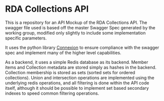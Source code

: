 RDA Collections API
===================

This is a repository for an API Mockup of the RDA Collections API. The swagger file used is based off the master Swagger Spec generated by the working group, modified only slightly to include some implementation specific parameters.

It uses the python library [Connexion](https://pypi.python.org/pypi/connexion) to ensure compliance with the swagger spec and implement many of the higher level capabilities.

As a backend, it uses a simple Redis database as its backend. Member items and Collection metadata are stored simply as hashes in the backend. Collection membership is stored as sets (sorted sets for ordered collections). Union and intersection operations are implemented using the underlying redis operations, and all filtering is done within the API code itself, although it should be possible to implement set based secondary indexes to speed common filtering operations.

